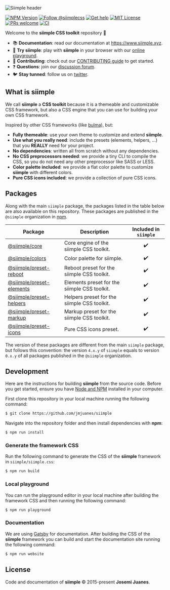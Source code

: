 ![Siimple header](./header.svg)

[![NPM Version](https://badgen.net/npm/v/siimple)](https://npmjs.com/package/siimple)
[![Follow @siimplecss](https://badgen.net/badge/Twitter/siimplecss/blue)](https://twitter.com/siimplecss)
[![Get help](https://badgen.net/badge/Discussions/Join%20us/cyan)](https://github.com/jmjuanes/siimple/discussions)
[![MIT License](https://badgen.net/github/license/jmjuanes/siimple)](https://github.com/jmjuanes/siimple)
[![PRs welcome](https://badgen.net/badge/PR/Welcome/green)](https://github.com/jmjuanes/siimple)
[![CI](https://github.com/jmjuanes/siimple/actions/workflows/ci.yml/badge.svg)](https://github.com/jmjuanes/siimple/actions/workflows/ci.yml)

Welcome to the **siimple CSS toolkit** repository :tada: 

- :books: **Documentation**: read our documentation at https://www.siimple.xyz.
- :pencil: **Try siimple**: play with **siimple** in your browser with our [online playground](https://playground.siimple.xyz).
- :pray: **Contributing**: check out our [CONTRIBUTING guide](/CONTRIBUTING.md) to get started.
- :question: **Questions**: join our [discussion forum](https://github.com/jmjuanes/siimple/discussions).
- :bird: **Stay tunned**: follow us on [twitter](https://twitter.com/siimplecss).


## What is siimple

We call **siimple** a **CSS toolkit** because it is a themeable and customizable CSS framework, but also a CSS engine that you can use for building your own CSS framework.

Inspired by other CSS frameworks (like [bulma](https://bulma.io)), but:

- **Fully themeable**: use your own theme to customize and extend **siimple**. 
- **Use what you really need**: include the presets (elements, helpers, ...) that you **REALLY** need for your project.
- **No dependencies**: written all from scratch without any dependencies.
- **No CSS preprocessors needed**: we provide a tiny CLI to compile the CSS, so you do not need any other preprocessor like SASS or LESS.
- **Color palette included**: we provide a flat color palette to customize **siimple** with different colors.
- **Pure CSS icons included**: we provide a collection of pure CSS icons.


## Packages

Along with the main `siimple` package, the packages listed in the table below are also available on this repository. These packages are published in the `@siimple` organization in [npm](https://npmjs.com).

| Package | Description | Included in `siimple` |
|---------|-------------|:---------------------:|
| [@siimple/core](https://github.com/jmjuanes/siimple/tree/main/packages/core/) | Core engine of the siimple CSS toolkit. | :heavy_check_mark: |
| [@siimple/colors](https://github.com/jmjuanes/siimple/tree/main/packages/colors/) | Color palette for siimple. | :heavy_check_mark: |
| [@siimple/preset-reboot](https://github.com/jmjuanes/siimple/tree/main/packages/preset-reboot/) | Reboot preset for the siimple CSS toolkit. | :heavy_check_mark: |
| [@siimple/preset-elements](https://github.com/jmjuanes/siimple/tree/main/packages/preset-elements/) | Elements preset for the siimple CSS toolkit. | :heavy_check_mark: |
| [@siimple/preset-helpers](https://github.com/jmjuanes/siimple/tree/main/packages/preset-helpers/) | Helpers preset for the siimple CSS toolkit. | :heavy_check_mark: |
| [@siimple/preset-markup](https://github.com/jmjuanes/siimple/tree/main/packages/preset-markup) | Markup preset for the siimple CSS toolkit. | :heavy_check_mark: |
| [@siimple/preset-icons](https://github.com/jmjuanes/siimple/tree/main/packages/preset-icons/) | Pure CSS icons preset. | :heavy_check_mark: |

The version of these packages are different from the main `siimple` package, but follows this convention: the version `4.x.y` of `siimple` equals to version `0.x.y` of all packages published in the `@siimple` organization.


## Development

Here are the instructions for building **siimple** from the source code. Before you get started, ensure you have [Node and NPM](https://nodejs.org/en/download/) installed in your computer.

First clone this repository in your local machine running the following command:

```bash
$ git clone https://github.com/jmjuanes/siimple
```

Navigate into the repository folder and then install dependencies with **npm**:

```bash
$ npm run install
```

### Generate the framework CSS

Run the following command to generate the CSS of the **siimple** framework in `siimple/siimple.css`:

```bash
$ npm run build
```

### Local playground

You can run the playground editor in your local machine after building the framework CSS and then running the following command: 

```bash
$ npm run playground
```

### Documentation

We are using [Gatsby](https://www.gatsbyjs.com/) for documentation. After building the CSS of the **siimple** framework you can build and start the documentation site running the following command:

```bash
$ npm run website
```


## License

Code and documentation of **siimple** &copy; 2015-present **Josemi Juanes**. 
